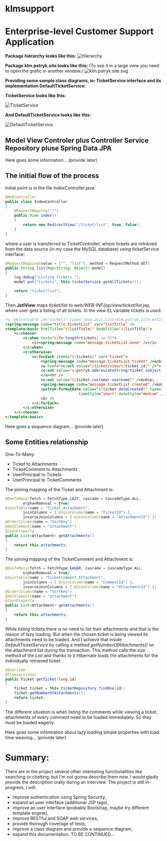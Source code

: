 # **klmsupport**
# **Enterprise-level Customer Support Application**

**Package hierarchy looks like this:**
![Hierarchy](hierarchy.png)

**Package klm.pstryk.site looks like this:** (To see it in a large view you need to open the grafic in another window.)
![klm.pstryk.site.svg](klm.pstryk.site.svg)


**Providing some sample class diagrams, ie: TicketService interface and its implementation DefaultTicketService:**

**TicketService looks like this:**

![TicketService](TicketService.svg)

**And DefaultTicketService looks like this:**

![DefaultTicketService](DefaultTicketService.svg)


## Model View Controler plus Controller Service Repository pluse Spring Data JPA
Here goes some information... (provide later)

## The initial flow of the process
Initial point is in the file IndexController.java:
```java
@WebController
public class IndexController
{
    @RequestMapping("/")
    public View index()
    {
        return new RedirectView("/ticket/list", true, false);
    }
}
```
where a user is transferred to TicketController, where tickets are retrieved from the data source (in my case the MySQL database) using ticketService interface:
```java
@RequestMapping(value = {"", "list"}, method = RequestMethod.GET)
public String list(Map<String, Object> model)
{
    log.debug("Listing tickets.");
    model.put("tickets", this.ticketService.getAllTickets());

    return "ticket/list";
}
```
Then **JstlView** maps *ticket/list* to *web/WEB-INF/jsp/view/ticket/list.jsp*, where user gets a listing of all tickets. In the view EL variable tickets is used:
```jsp
<%--@elvariable id="tickets" type="java.util.List<klm.pstryk.site.entities.Ticket>"--%>
<spring:message code="title.ticketList" var="listTitle" />
<template:basic htmlTitle="${listTitle}" bodyTitle="${listTitle}">
    <c:choose>
        <c:when test="${fn:length(tickets) == 0}">
            <i><spring:message code="message.ticketList.none" /></i>
        </c:when>
        <c:otherwise>
            <c:forEach items="${tickets}" var="ticket">
                <spring:message code="message.ticketList.ticket" />&nbsp;${ticket.id}:
                <a href="<c:url value="/ticket/view/${ticket.id}" />">
                <c:out value="${pstryk:abbreviateString(ticket.subject, 60)}"/>
                </a><br />
                <c:out value="${ticket.customer.username}" />&nbsp;
                <spring:message code="message.ticketList.created" />&nbsp;
                <pstryk:formatDate value="${ticket.dateCreated}" type="both"
                                 timeStyle="short" dateStyle="medium" /><br />
                <br />
            </c:forEach>
        </c:otherwise>
    </c:choose>
</template:basic>
```
Here goes a sequence diagram... (provide later)

## Some Entities relationship
One-To-Many:
- Ticket to Attachment*s*
- TicketComment to Attachment*s*
- UserPrincipal to Ticket*s*
- UserPrincipal to TicketComment*s*

The joining mapping of the Ticket and Attachment is:
```java
@OneToMany(fetch = FetchType.LAZY, cascade = CascadeType.ALL,
        orphanRemoval = true)
@JoinTable(name = "Ticket_Attachment",
        joinColumns = { @JoinColumn(name = "TicketId") },
        inverseJoinColumns = { @JoinColumn(name = "AttachmentId") })
@OrderColumn(name = "SortKey")
@XmlElement(name = "attachment")
@JsonProperty
public List<Attachment> getAttachments()
{
    return this.attachments;
}
```
The joining mapping of the TicketComment and Attachment is:
```java
@OneToMany(fetch = FetchType.EAGER, cascade = CascadeType.ALL,
        orphanRemoval = true)
@JoinTable(name = "TicketComment_Attachment",
        joinColumns = { @JoinColumn(name = "CommentId") },
        inverseJoinColumns = { @JoinColumn(name = "AttachmentId") })
@OrderColumn(name = "SortKey")
@XmlElement(name = "attachment")
@JsonProperty
public List<Attachment> getAttachments()
{
    return this.attachments;
}
```
While listing tickets there is no need to list their attachments and that is the reason of lazy loading. But when the chosen ticket is being viewed its attachments need to be loaded. And I achieve that inside *DefaultTicketService* by calling a method *getNumberOfAttachments()* on the attachment list during the transaction. This method calls the *size* method of the *List<Attachment>* and thanks to it Hibernate loads the attachments for the individually retrieved ticket.
```java
@Override
@Transactional
public Ticket getTicket(long id)
{
    Ticket ticket = this.ticketRepository.findOne(id);
    ticket.getNumberOfAttachments();
    return ticket;
}
```
The different situation is when listing the comments while viewing a ticket, attachments of every comment need to be loaded immediately. So they must be loaded eagerly.
  
Here goes some infomration about lazy loading simple properties with load time weaving... (provide later)


# Summary:
There are in the project several other interesting functionalities like searching or chatting, but I'm not gonna describe them now. I would gladly provide the description orally during an interview. The project is still in-progress, I will:
- improve authentication using Spring Security, 
- expand an user interface (additional JSP tags),
- improve an user interface (probably Bootstrap, maybe try different template engine),
- improve RESTful and SOAP web services,
- provide thorough coverage of tests,
- improve a class diagram and provide a sequence diagram,
- expand this documentation.
TO BE CONTINUED...

